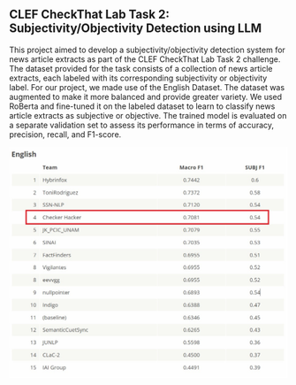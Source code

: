 ## CLEF CheckThat Lab Task 2: Subjectivity/Objectivity Detection using LLM

This project aimed to develop a subjectivity/objectivity detection system for news article extracts as part of the CLEF CheckThat Lab Task 2 challenge.
The dataset provided for the task consists of a collection of news article extracts, each labeled with its corresponding subjectivity or objectivity label. For our project, we made use of the English Dataset.
The dataset was augmented to make it more balanced and provide greater variety. We used RoBerta and fine-tuned it on the labeled dataset to learn to classify news article extracts as subjective or objective. The trained model is evaluated on a separate validation set to assess its performance in terms of accuracy, precision, recall, and F1-score.

![Sample Image](https://github.com/Khubaib2002/CLEF_CheckThat_Task2/blob/main/leaderboard.jpeg)
